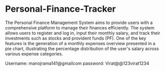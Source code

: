 # Personal-Finance-Tracker

The Personal Finance Management System aims to provide users with a comprehensive platform to manage their finances efficiently. The system allows users to register and log in, input their monthly salary, and track their investments such as stocks and provident funds (PF). One of the key features is the generation of a monthly expenses overview presented in a pie chart, illustrating the percentage distribution of the user's salary across various expense categories.


Username: manojrama141@gmailcom
password: Virat@@123virat1234

